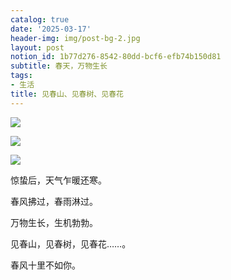 ```yaml
---
catalog: true
date: '2025-03-17'
header-img: img/post-bg-2.jpg
layout: post
notion_id: 1b77d276-8542-80dd-bcf6-efb74b150d81
subtitle: 春天，万物生长
tags:
- 生活
title: 见春山、见春树、见春花
---
```


![](https://cdn.jsdelivr.net/gh/iajiao/picx@master/HiAjiao/1c1fbf44afeeaed0bc952c716348ee8b.png)


![](https://cdn.jsdelivr.net/gh/iajiao/picx@master/HiAjiao/c5bb2fa00403a49dc835a6504dc2e52a.png)


![](https://cdn.jsdelivr.net/gh/iajiao/picx@master/HiAjiao/3c0b3c4a752dfa13f17cbed76011e538.png)


惊蛰后，天气乍暖还寒。


春风拂过，春雨淋过。


万物生长，生机勃勃。


见春山，见春树，见春花……。


春风十里不如你。